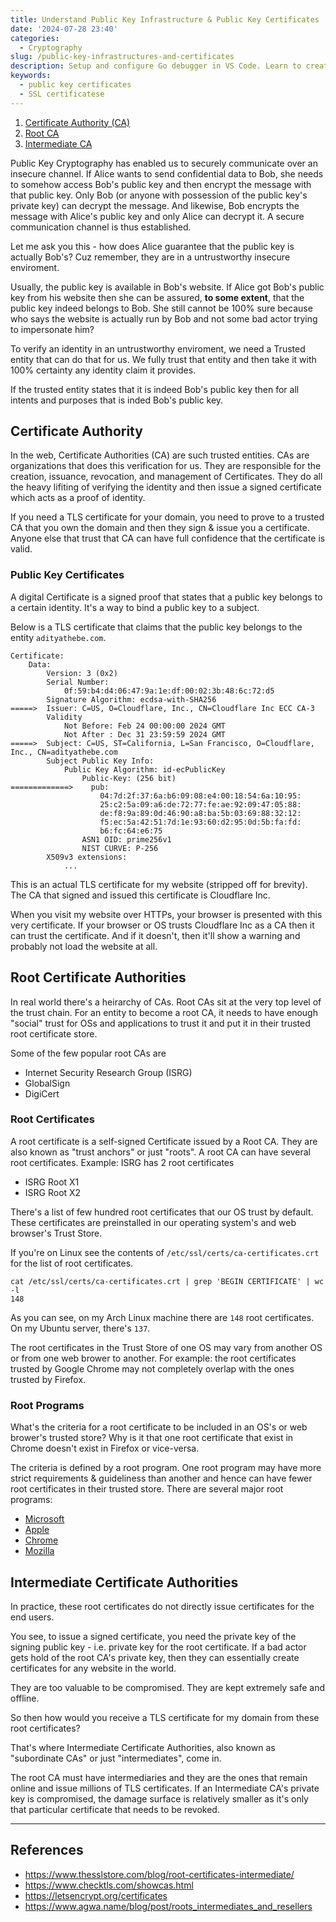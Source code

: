 ```yaml
---
title: Understand Public Key Infrastructure & Public Key Certificates
date: '2024-07-28 23:40'
categories:
  - Cryptography
slug: /public-key-infrastructures-and-certificates
description: Setup and configure Go debugger in VS Code. Learn to create launch.json, attach to running processes, and troubleshoot common issues for effective Golang debugging in VS Code.
keywords:
  - public key certificates
  - SSL certificatese
---
```


<div class="table-of-contents">

1. [Certificate Authority (CA)](#certificate-authority)
2. [Root CA](#root-certificate-authorities)
3. [Intermediate CA](#intermediate-certificate-authorities)

</div>

Public Key Cryptography has enabled us to securely communicate over an insecure channel. If Alice wants to send confidential data to Bob, she needs to somehow access Bob's public key and then encrypt the message with that public key. Only Bob (or anyone with possession of the public key's private key) can decrypt the message. And likewise, Bob encrypts the message with Alice's public key and only Alice can decrypt it. A secure communication channel is thus established.

Let me ask you this - how does Alice guarantee that the public key is actually Bob's?
Cuz remember, they are in a untrustworthy insecure enviroment.

Usually, the public key is available in Bob's website.
If Alice got Bob's public key from his website then she can be assured, **to some extent**, that the public key indeed belongs to Bob.
She still cannot be 100% sure because who says the website is actually run by Bob and not some bad actor trying to impersonate him?

To verify an identity in an untrustworthy enviroment, we need a Trusted entity that can do that for us.
We fully trust that entity and then take it with 100% certainty any identity claim it provides.

If the trusted entity states that it is indeed Bob's public key then for all intents and purposes that is inded Bob's public key.

## Certificate Authority

In the web, Certificate Authorities (CA) are such trusted entities.
CAs are organizations that does this verification for us.
They are responsible for the creation, issuance, revocation, and management of Certificates.
They do all the heavy lifiting of verifying the identity and then issue a signed certificate which acts as a proof of identity.

If you need a TLS certificate for your domain, you need to prove to a trusted CA that you own the domain and then they sign & issue you a
certificate. Anyone else that trust that CA can have full confidence that the certificate is valid.

### Public Key Certificates

A digital Certificate is a signed proof that states that a public key belongs to a certain identity.
It's a way to bind a public key to a subject.

Below is a TLS certificate that claims that the public key belongs to the entity `adityathebe.com`.

```
Certificate:
    Data:
        Version: 3 (0x2)
        Serial Number:
            0f:59:b4:d4:06:47:9a:1e:df:00:02:3b:48:6c:72:d5
        Signature Algorithm: ecdsa-with-SHA256
=====>  Issuer: C=US, O=Cloudflare, Inc., CN=Cloudflare Inc ECC CA-3
        Validity
            Not Before: Feb 24 00:00:00 2024 GMT
            Not After : Dec 31 23:59:59 2024 GMT
=====>  Subject: C=US, ST=California, L=San Francisco, O=Cloudflare, Inc., CN=adityathebe.com
        Subject Public Key Info:
            Public Key Algorithm: id-ecPublicKey
                Public-Key: (256 bit)
=============>    pub:
                    04:7d:2f:37:6a:b6:09:08:e4:00:18:54:6a:10:95:
                    25:c2:5a:09:a6:de:72:77:fe:ae:92:09:47:05:88:
                    de:f8:9a:89:0d:46:90:a8:ba:5b:03:69:88:32:12:
                    f5:ec:5a:42:51:7d:1e:93:60:d2:95:0d:5b:fa:fd:
                    b6:fc:64:e6:75
                ASN1 OID: prime256v1
                NIST CURVE: P-256
        X509v3 extensions:
            ...

```

This is an actual TLS certificate for my website (stripped off for brevity).
The CA that signed and issued this certificate is Cloudflare Inc.

When you visit my website over HTTPs, your browser is presented with this very certificate.
If your browser or OS trusts Cloudflare Inc as a CA then it can trust the certificate.
And if it doesn't, then it'll show a warning and probably not load the website at all.

## Root Certificate Authorities

In real world there's a heirarchy of CAs.
Root CAs sit at the very top level of the trust chain.
For an entity to become a root CA, it needs to have enough "social" trust for OSs and applications to trust it and put it in their trusted root certificate store.

Some of the few popular root CAs are

- Internet Security Research Group (ISRG)
- GlobalSign
- DigiCert

### Root Certificates

A root certificate is a self-signed Certificate issued by a Root CA. They are also known as "trust anchors" or just "roots".
A root CA can have several root certificates. Example: ISRG has 2 root certificates

- ISRG Root X1
- ISRG Root X2

There's a list of few hundred root certificates that our OS trust by default.
These certificates are preinstalled in our operating system's and web browser's Trust Store.

If you're on Linux see the contents of `/etc/ssl/certs/ca-certificates.crt` for the list of root certificates.

```shell
cat /etc/ssl/certs/ca-certificates.crt | grep 'BEGIN CERTIFICATE' | wc -l
148
```

As you can see, on my Arch Linux machine there are `148` root certificates. On my Ubuntu server, there's `137`.

The root certificates in the Trust Store of one OS may vary from another OS or from one web brower to another.
For example: the root certificates trusted by Google Chrome may not completely overlap with the ones trusted by Firefox.

### Root Programs

What's the criteria for a root certificate to be included in an OS's or web brower's trusted store? Why is it that one root certificate that exist in Chrome doesn't exist in Firefox or vice-versa.

The criteria is defined by a root program. One root program may have more strict requirements & guideliness than another and hence can have fewer root certificates in their trusted store. There are several major root programs:

- [Microsoft](https://learn.microsoft.com/en-us/security/trusted-root/program-requirements)
- [Apple](https://www.apple.com/certificateauthority/ca_program.html)
- [Chrome](https://www.chromium.org/Home/chromium-security/root-ca-policy/)
- [Mozilla](https://wiki.mozilla.org/CA)

## Intermediate Certificate Authorities

In practice, these root certificates do not directly issue certificates for the end users.

You see, to issue a signed certificate, you need the private key of the signing public key - i.e. private key for the root certificate.
If a bad actor gets hold of the root CA's private key, then they can essentially create certificates for any website in the world.

They are too valuable to be compromised. They are kept extremely safe and offline.

So then how would you receive a TLS certificate for my domain from these root certificates?

That's where Intermediate Certificate Authorities, also known as "subordinate CAs" or just "intermediates", come in.

The root CA must have intermediaries and they are the ones that remain online and issue millions of TLS certificates.
If an Intermediate CA's private key is compromised, the damage surface is relatively smaller as it's only that particular certificate that needs to be revoked.

---

## References

- https://www.thesslstore.com/blog/root-certificates-intermediate/
- https://www.checktls.com/showcas.html
- https://letsencrypt.org/certificates
- https://www.agwa.name/blog/post/roots_intermediates_and_resellers
